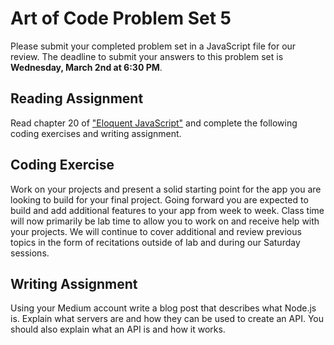 # Art of Code Problem Set 5
Please submit your completed problem set in a JavaScript file for our review. The deadline to submit your answers to this problem set is **Wednesday, March 2nd at 6:30 PM**.

## Reading Assignment
Read chapter 20 of ["Eloquent JavaScript"](http://eloquentjavascript.net/) and complete the following coding exercises and writing assignment.

## Coding Exercise
Work on your projects and present a solid starting point for the app you are looking to build for your final project. Going forward you are expected to build and add additional features to your app from week to week. Class time will now primarily be lab time to allow you to work on and receive help with your projects. We will continue to cover additional and review previous topics in the form of recitations outside of lab and during our Saturday sessions.

## Writing Assignment
Using your Medium account write a blog post that describes what Node.js is. Explain what servers are and how they can be used to create an API. You should also explain what an API is and how it works.

